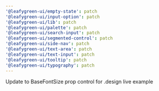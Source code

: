 ```yaml
---
'@leafygreen-ui/empty-state': patch
'@leafygreen-ui/input-option': patch
'@leafygreen-ui/lib': patch
'@leafygreen-ui/palette': patch
'@leafygreen-ui/search-input': patch
'@leafygreen-ui/segmented-control': patch
'@leafygreen-ui/side-nav': patch
'@leafygreen-ui/text-area': patch
'@leafygreen-ui/text-input': patch
'@leafygreen-ui/tooltip': patch
'@leafygreen-ui/typography': patch
---
```


Update to BaseFontSize prop control for .design live example
